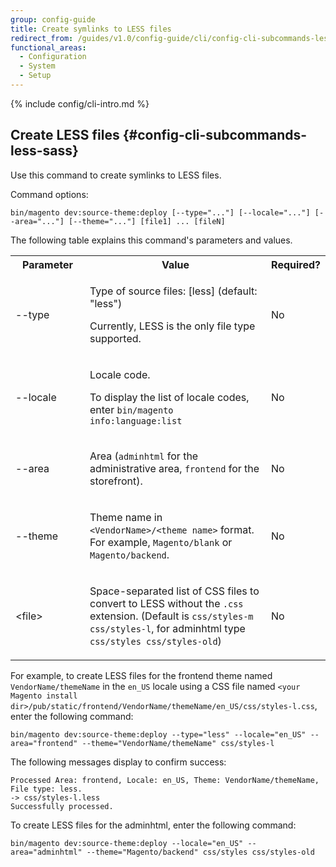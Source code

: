 ```yaml
---
group: config-guide
title: Create symlinks to LESS files
redirect_from: /guides/v1.0/config-guide/cli/config-cli-subcommands-less-sass.html
functional_areas:
  - Configuration
  - System
  - Setup
---
```


{% include config/cli-intro.md %}

## Create LESS files {#config-cli-subcommands-less-sass}

Use this command to create symlinks to LESS files.

Command options:

	bin/magento dev:source-theme:deploy [--type="..."] [--locale="..."] [--area="..."] [--theme="..."] [file1] ... [fileN]

The following table explains this command's parameters and values.

<table>
	<col width="25%">
	<col width="65%">
	<col width="10%">
	<tbody>
	<tr>
		<th>Parameter</th>
		<th>Value</th>
		<th>Required?</th>
	</tr>
	<tr>
		<td><p>--type</p></td>
		<td><p>Type of source files: [less] (default: "less")</p>
			<p>Currently, LESS is the only file type supported.</p></td>
		<td><p>No</p></td>
	</tr>
	<tr>
		<td><p>--locale</p></td>
		<td><p>Locale code.</p>
			<p>To display the list of locale codes, enter <code>bin/magento info:language:list</code></p></td>
		<td><p>No</p></td>
	</tr>
	<tr>
		<td><p>--area</p></td>
		<td><p>Area (<code>adminhtml</code> for the administrative area, <code>frontend</code> for the storefront).</p></td>
		<td><p>No</p></td>
	</tr>
	<tr>
		<td><p>--theme</p></td>
		<td><p>Theme name in <code>&lt;VendorName>/&lt;theme name></code> format. For example, <code>Magento/blank</code> or <code>Magento/backend</code>.</p></td>
		<td><p>No</p></td>
	</tr>
	<tr>
		<td><p>&lt;file></p></td>
		<td><p>Space-separated list of CSS files to convert to LESS without the <code>.css</code> extension. (Default is <code>css/styles-m css/styles-l</code>, for adminhtml type <code>css/styles css/styles-old</code>)</p></td>
		<td><p>No</p></td>
	</tr>
	</tbody>
</table>

For example, to create LESS files for the frontend theme named `VendorName/themeName` in the `en_US` locale using a CSS file named `<your Magento install dir>/pub/static/frontend/VendorName/themeName/en_US/css/styles-l.css`, enter the following command:

	bin/magento dev:source-theme:deploy --type="less" --locale="en_US" --area="frontend" --theme="VendorName/themeName" css/styles-l

The following messages display to confirm success:

	Processed Area: frontend, Locale: en_US, Theme: VendorName/themeName, File type: less.
	-> css/styles-l.less
	Successfully processed.

To create LESS files for the adminhtml, enter the following command:

	bin/magento dev:source-theme:deploy --locale="en_US" --area="adminhtml" --theme="Magento/backend" css/styles css/styles-old
